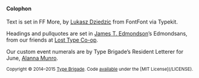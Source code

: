 #### Colophon

Text is set in FF More, by <a href="http://alfabety.pl">Lukasz Dziedzic</a> from FontFont via Typekit.

Headings and pullquotes are set in [James T. Edmondson](http://jamestedmondson.com)’s Edmondsans, from our friends at <a href="http://losttype.com/font/?name=edmondsans">Lost Type Co-op</a>.

Our custom event numerals are by Type Brigade’s Resident Letterer for June, [Alanna Munro](http://twitter.com/alannamun).

<small>
Copyright © 2014–2015 <a href="http://typebrigade.com">Type Brigade</a>. Code <a href="https://github.com/typebrigade/typebrigade.com">available</a> under the [MIT License](/LICENSE).
</small>
